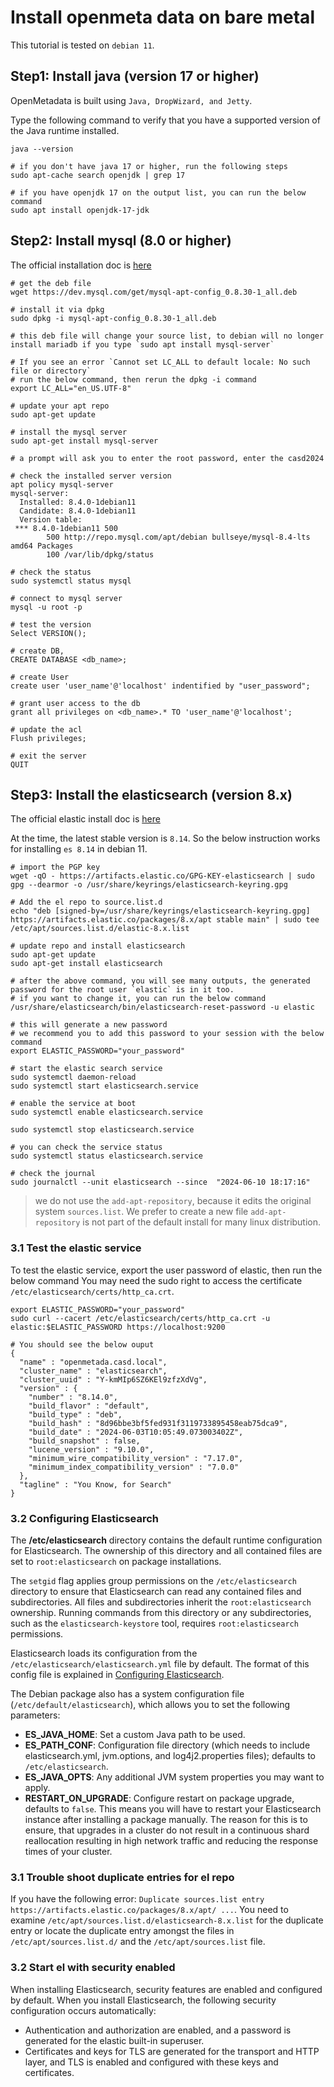 # Install openmeta data on bare metal

This tutorial is tested on `debian 11`.

## Step1: Install java (version 17 or higher)

OpenMetadata is built using `Java, DropWizard, and Jetty`.

Type the following command to verify that you have a supported version of the Java runtime installed.

```shell
java --version

# if you don't have java 17 or higher, run the following steps
sudo apt-cache search openjdk | grep 17

# if you have openjdk 17 on the output list, you can run the below command
sudo apt install openjdk-17-jdk
```

## Step2: Install mysql (8.0 or higher)

The official installation doc is [here](https://dev.mysql.com/doc/mysql-installation-excerpt/8.0/en/linux-installation.html)

```shell
# get the deb file
wget https://dev.mysql.com/get/mysql-apt-config_0.8.30-1_all.deb

# install it via dpkg
sudo dpkg -i mysql-apt-config_0.8.30-1_all.deb

# this deb file will change your source list, to debian will no longer install mariadb if you type `sudo apt install mysql-server`

# If you see an error `Cannot set LC_ALL to default locale: No such file or directory`
# run the below command, then rerun the dpkg -i command
export LC_ALL="en_US.UTF-8"

# update your apt repo
sudo apt-get update

# install the mysql server
sudo apt-get install mysql-server

# a prompt will ask you to enter the root password, enter the casd2024

# check the installed server version
apt policy mysql-server
mysql-server:
  Installed: 8.4.0-1debian11
  Candidate: 8.4.0-1debian11
  Version table:
 *** 8.4.0-1debian11 500
        500 http://repo.mysql.com/apt/debian bullseye/mysql-8.4-lts amd64 Packages
        100 /var/lib/dpkg/status

# check the status
sudo systemctl status mysql

# connect to mysql server 
mysql -u root -p

# test the version
Select VERSION();

# create DB,
CREATE DATABASE <db_name>;

# create User 
create user 'user_name'@'localhost' indentified by "user_password";

# grant user access to the db
grant all privileges on <db_name>.* TO 'user_name'@'localhost';

# update the acl
Flush privileges;

# exit the server
QUIT
```

## Step3: Install the elasticsearch (version 8.x)

The official elastic install doc is [here](https://www.elastic.co/guide/en/elasticsearch/reference/current/install-elasticsearch.html)

At the time, the latest stable version is `8.14`. So the below instruction works for installing `es 8.14` in debian 11.

```shell
# import the PGP key
wget -qO - https://artifacts.elastic.co/GPG-KEY-elasticsearch | sudo gpg --dearmor -o /usr/share/keyrings/elasticsearch-keyring.gpg

# Add the el repo to source.list.d
echo "deb [signed-by=/usr/share/keyrings/elasticsearch-keyring.gpg] https://artifacts.elastic.co/packages/8.x/apt stable main" | sudo tee /etc/apt/sources.list.d/elastic-8.x.list

# update repo and install elasticsearch
sudo apt-get update
sudo apt-get install elasticsearch

# after the above command, you will see many outputs, the generated password for the root user `elastic` is in it too.
# if you want to change it, you can run the below command
/usr/share/elasticsearch/bin/elasticsearch-reset-password -u elastic

# this will generate a new password
# we recommend you to add this password to your session with the below command
export ELASTIC_PASSWORD="your_password" 

# start the elastic search service
sudo systemctl daemon-reload
sudo systemctl start elasticsearch.service

# enable the service at boot
sudo systemctl enable elasticsearch.service

sudo systemctl stop elasticsearch.service

# you can check the service status
sudo systemctl status elasticsearch.service

# check the journal
sudo journalctl --unit elasticsearch --since  "2024-06-10 18:17:16"
```

> we do not use the `add-apt-repository`, because it edits the original system `sources.list`. We prefer to create a new file
> `add-apt-repository` is not part of the default install for many linux distribution.

### 3.1 Test the elastic service

To test the elastic service, export the user password of elastic, then run the below command
You may need the sudo right to access the certificate `/etc/elasticsearch/certs/http_ca.crt`.

```shell
export ELASTIC_PASSWORD="your_password" 
sudo curl --cacert /etc/elasticsearch/certs/http_ca.crt -u elastic:$ELASTIC_PASSWORD https://localhost:9200 

# You should see the below ouput
{
  "name" : "openmetada.casd.local",
  "cluster_name" : "elasticsearch",
  "cluster_uuid" : "Y-kmMIp6SZ6KEl9zfzXdVg",
  "version" : {
    "number" : "8.14.0",
    "build_flavor" : "default",
    "build_type" : "deb",
    "build_hash" : "8d96bbe3bf5fed931f3119733895458eab75dca9",
    "build_date" : "2024-06-03T10:05:49.073003402Z",
    "build_snapshot" : false,
    "lucene_version" : "9.10.0",
    "minimum_wire_compatibility_version" : "7.17.0",
    "minimum_index_compatibility_version" : "7.0.0"
  },
  "tagline" : "You Know, for Search"
}

```

### 3.2 Configuring Elasticsearch

The **/etc/elasticsearch** directory contains the default runtime configuration for Elasticsearch. The ownership of 
this directory and all contained files are set to `root:elasticsearch` on package installations.

The `setgid` flag applies group permissions on the `/etc/elasticsearch` directory to ensure that Elasticsearch can 
read any contained files and subdirectories. All files and subdirectories inherit the `root:elasticsearch` ownership. 
Running commands from this directory or any subdirectories, such as the `elasticsearch-keystore` tool, requires 
`root:elasticsearch` permissions.

Elasticsearch loads its configuration from the `/etc/elasticsearch/elasticsearch.yml` file by default. The format of 
this config file is explained in [Configuring Elasticsearch](https://www.elastic.co/guide/en/elasticsearch/reference/current/settings.html).

The Debian package also has a system configuration file (`/etc/default/elasticsearch`), which allows you to set the following parameters:

- **ES_JAVA_HOME**: Set a custom Java path to be used.
- **ES_PATH_CONF**: Configuration file directory (which needs to include elasticsearch.yml, jvm.options, and log4j2.properties files); 
                 defaults to `/etc/elasticsearch`.
- **ES_JAVA_OPTS**: Any additional JVM system properties you may want to apply.
- **RESTART_ON_UPGRADE**: Configure restart on package upgrade, defaults to `false`. This means you will have to restart 
                       your Elasticsearch instance after installing a package manually. The reason for this is to 
                       ensure, that upgrades in a cluster do not result in a continuous shard reallocation resulting
                      in high network traffic and reducing the response times of your cluster.


### 3.1 Trouble shoot duplicate entries for el repo

If you have the following error: `Duplicate sources.list entry https://artifacts.elastic.co/packages/8.x/apt/ ...`. You
need to examine `/etc/apt/sources.list.d/elasticsearch-8.x.list` for the duplicate entry or locate the duplicate 
entry amongst the files in `/etc/apt/sources.list.d/` and the `/etc/apt/sources.list` file.

### 3.2 Start el with security enabled

When installing Elasticsearch, security features are enabled and configured by default. When you install Elasticsearch, 
the following security configuration occurs automatically:

- Authentication and authorization are enabled, and a password is generated for the elastic built-in superuser.
- Certificates and keys for TLS are generated for the transport and HTTP layer, and TLS is enabled and configured with these keys and certificates.
